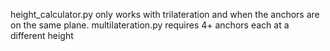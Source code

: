 height_calculator.py only works with trilateration and when the anchors are on the same plane.
multilateration.py requires 4+ anchors each at a different height
